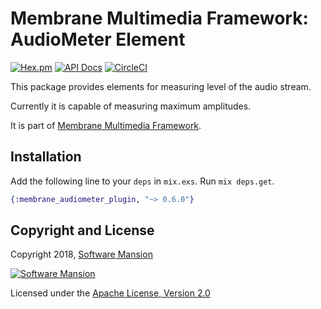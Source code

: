 # Membrane Multimedia Framework: AudioMeter Element

[![Hex.pm](https://img.shields.io/hexpm/v/membrane_audiometer_plugin.svg)](https://hex.pm/packages/membrane_audiometer_plugin)
[![API Docs](https://img.shields.io/badge/api-docs-yellow.svg?style=flat)](https://hexdocs.pm/membrane_audiometer_plugin/)
[![CircleCI](https://circleci.com/gh/membraneframework/membrane_audiometer_plugin.svg?style=svg)](https://circleci.com/gh/membraneframework/membrane_audiometer_plugin)

This package provides elements for measuring level of the audio stream.

Currently it is capable of measuring maximum amplitudes.

It is part of [Membrane Multimedia Framework](https://membraneframework.org).

## Installation

Add the following line to your `deps` in `mix.exs`.  Run `mix deps.get`.

```elixir
{:membrane_audiometer_plugin, "~> 0.6.0"}
```

## Copyright and License

Copyright 2018, [Software Mansion](https://swmansion.com/?utm_source=git&utm_medium=readme&utm_campaign=membrane)

[![Software Mansion](https://logo.swmansion.com/logo?color=white&variant=desktop&width=200&tag=membrane-github)](https://swmansion.com/?utm_source=git&utm_medium=readme&utm_campaign=membrane)

Licensed under the [Apache License, Version 2.0](LICENSE)
